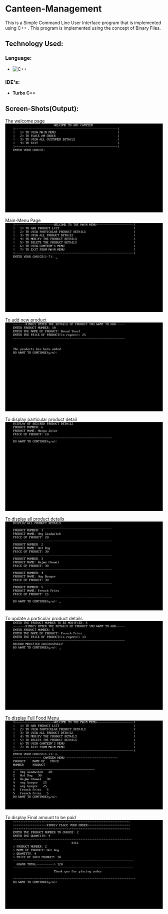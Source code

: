 # Canteen-Management

This is a Simple Command Line User Interface program that is implemented using C++ . 
This program is implemented using the concept of Binary Files.

## Technology Used:
### Language:
- ![C++](https://img.shields.io/badge/c++-%2300599C.svg?style=for-the-badge&logo=c%2B%2B&logoColor=white)
### IDE's:
- **Turbo C++**

## Screen-Shots(Output):
The welcome page
<img src="https://github.com/Kumar-laxmi/Canteen-Management/blob/main/SCREEN-SHOTS/SS1.png" />

Main-Menu Page
<img src="https://github.com/Kumar-laxmi/Canteen-Management/blob/main/SCREEN-SHOTS/SS2.png" />

To add new product
<img src="https://github.com/Kumar-laxmi/Canteen-Management/blob/main/SCREEN-SHOTS/SS3.png" />

To display particular product detail
<img src="https://github.com/Kumar-laxmi/Canteen-Management/blob/main/SCREEN-SHOTS/SS4.png" />

To display all product details
<img src="https://github.com/Kumar-laxmi/Canteen-Management/blob/main/SCREEN-SHOTS/SS5.png" />

To update a particular product details
<img src="https://github.com/Kumar-laxmi/Canteen-Management/blob/main/SCREEN-SHOTS/SS6.png" />

To display Full Food Menu
<img src="https://github.com/Kumar-laxmi/Canteen-Management/blob/main/SCREEN-SHOTS/SS7.png" />

To display Final amount to be paid
<img src="https://github.com/Kumar-laxmi/Canteen-Management/blob/main/SCREEN-SHOTS/SS8.png" />
